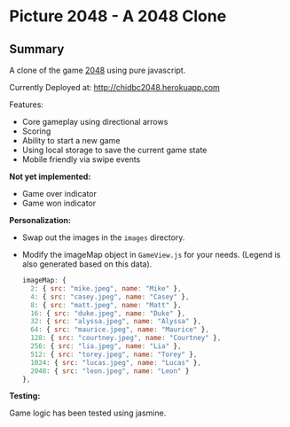 # Picture 2048 - A 2048 Clone

## Summary

A clone of the game [2048](http://gabrielecirulli.github.io/2048/) using pure javascript.  

Currently Deployed at: http://chidbc2048.herokuapp.com

Features:

- Core gameplay using directional arrows
- Scoring
- Ability to start a new game
- Using local storage to save the current game state
- Mobile friendly via swipe events

**Not yet implemented:**

- Game over indicator
- Game won indicator

**Personalization:**

- Swap out the images in the `images` directory.
- Modify the imageMap object in `GameView.js` for your needs. (Legend is also generated based on this data).

  ```js
  imageMap: {
    2: { src: "mike.jpeg", name: "Mike" },
    4: { src: "casey.jpeg", name: "Casey" },
    8: { src: "matt.jpeg", name: "Matt" },
    16: { src: "duke.jpeg", name: "Duke" },
    32: { src: "alyssa.jpeg", name: "Alyssa" },
    64: { src: "maurice.jpeg", name: "Maurice" },
    128: { src: "courtney.jpeg", name: "Courtney" },
    256: { src: "lia.jpeg", name: "Lia" },
    512: { src: "torey.jpeg", name: "Torey" },
    1024: { src: "lucas.jpeg", name: "Lucas" },
    2048: { src: "leon.jpeg", name: "Leon" }
  },
  ```

**Testing:**

Game logic has been tested using jasmine.
